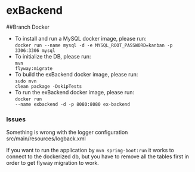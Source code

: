 # exBackend

##Branch Docker
- To install and run a MySQL docker image, please run:
<br><code>docker run --name mysql -d -e MYSQL_ROOT_PASSWORD=kanban -p 3306:3306 mysql</code>
- To initialize the DB, please run:<br>
<code>mvn flyway:migrate</code>
- To build the exBackend docker image, please run:<br>
<code>sudo mvn clean package -DskipTests</code>
- To run the exBackend docker image, please run:
<br><code>docker run --name exbackend -d -p 8080:8080 ex-backend</code>

### Issues
Something is wrong with the logger configuration src/main/resources/logback.xml
<p>If you want to run the application by <code>mvn spring-boot:run</code> it works to connect to the dockerized db, but you have to remove all the tables first in order to get flyway migration to work.


